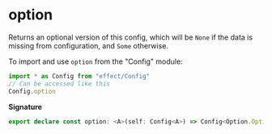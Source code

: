 # option

Returns an optional version of this config, which will be `None` if the
data is missing from configuration, and `Some` otherwise.

To import and use `option` from the "Config" module:

```ts
import * as Config from "effect/Config"
// Can be accessed like this
Config.option
```

**Signature**

```ts
export declare const option: <A>(self: Config<A>) => Config<Option.Option<A>>
```
